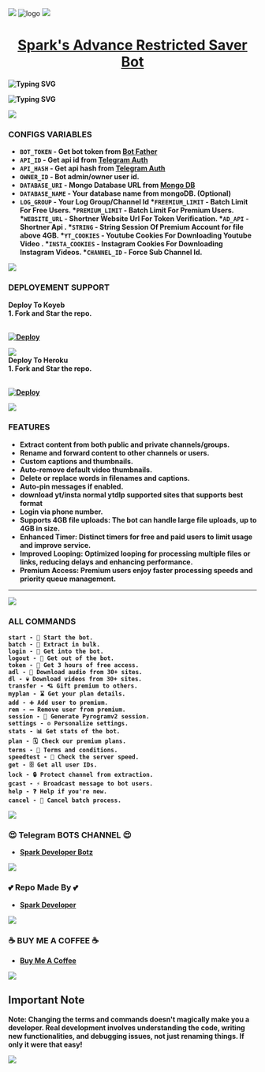 </h2>
<img src="https://user-images.githubusercontent.com/73097560/115834477-dbab4500-a447-11eb-908a-139a6edaec5c.gif">
</h2>

<img src="https://i.ibb.co/svBJ5wtg/photo-2025-02-01-10-43-50-7466399773323427848.jpg" alt="logo" target="/blank">

</h2>
<img src="https://user-images.githubusercontent.com/73097560/115834477-dbab4500-a447-11eb-908a-139a6edaec5c.gif">
</h2>

<h1 align="center">
 <b><a href="https://t.me/Spark_Developer_Bots" target="/blank"> Spark's Advance Restricted Saver Bot </a></>
</h1>

![Typing SVG](https://readme-typing-svg.herokuapp.com/?lines=Advance+Restricted+Saver+🩵)
</p>


![Typing SVG](https://readme-typing-svg.herokuapp.com/?lines=Repo+Is+Made+By+Spark+Developer+🩵)
</p>



</h2>
<img src="https://user-images.githubusercontent.com/73097560/115834477-dbab4500-a447-11eb-908a-139a6edaec5c.gif">
</h2>

### CONFIGS VARIABLES

* `BOT_TOKEN` - Get bot token from <a href="https://t.me/BotFather" target="/blank">Bot Father</a>
* `API_ID` - Get api id from <a href="https://my.telegram.org" target="/blank">Telegram Auth</a>
* `API_HASH` - Get api hash from <a href="https://my.telegram.org" target="/blank">Telegram Auth</a>
* `OWNER_ID` - Bot admin/owner user id.
* `DATABASE_URI` - Mongo Database URL from <a href="https://cloud.mongodb.com" target="/blank">Mongo DB</a>
* `DATABASE_NAME` - Your database name from mongoDB. (Optional)
* `LOG_GROUP` - Your Log Group/Channel Id 
*`FREEMIUM_LIMIT` - Batch Limit For Free Users.
*`PREMIUM_LIMIT` - Batch Limit For Premium Users.
*`WEBSITE_URL` - Shortner Website Url For Token Verification.
*`AD_API` - Shortner Api .
*`STRING` - String Session Of Premium Account for file above 4GB.
*`YT_COOKIES` - Youtube Cookies For Downloading Youtube Video .
*`INSTA_COOKIES` - Instagram Cookies For Downloading Instagram Videos.
*`CHANNEL_ID` - Force Sub Channel Id.

</h2>
<img src="https://user-images.githubusercontent.com/73097560/115834477-dbab4500-a447-11eb-908a-139a6edaec5c.gif">
</h2>


### DEPLOYEMENT SUPPORT

<summary>Deploy To Koyeb</summary>
1. Fork and Star the repo.
<p>
<br>                 
<a target="/blank" href="https://app.koyeb.com/deploy?type=git&repository=github.com/ (your github username here) /Restricted-Saver&branch=main&name=Restricted-Saver" >
  <img src="https://www.koyeb.com/static/images/deploy/button.svg" alt="Deploy">
</a>
</p>

</h2>
<img src="https://user-images.githubusercontent.com/73097560/115834477-dbab4500-a447-11eb-908a-139a6edaec5c.gif">
</h2>

<summary>Deploy To Heroku</summary>
1. Fork and Star the repo.
<p>
<br>
<a href="https://heroku.com/deploy?template=https://github.com/ (YOUR GITHUB USERNAME HERE) /Restricted-Saver">
  <img src="https://www.herokucdn.com/deploy/button.svg" alt="Deploy">
</a>
</p>



</h2>
<img src="https://user-images.githubusercontent.com/73097560/115834477-dbab4500-a447-11eb-908a-139a6edaec5c.gif">
</h2>

### FEATURES
 - Extract content from both public and private channels/groups.
- Rename and forward content to other channels or users.
- Custom captions and thumbnails.
- Auto-remove default video thumbnails.
- Delete or replace words in filenames and captions.
- Auto-pin messages if enabled.
- download yt/insta normal ytdlp supported sites that supports best format
- Login via phone number.
- **Supports 4GB file uploads**: The bot can handle large file uploads, up to 4GB in size.
- **Enhanced Timer**: Distinct timers for free and paid users to limit usage and improve service.
- **Improved Looping**: Optimized looping for processing multiple files or links, reducing delays and enhancing performance.
- **Premium Access**: Premium users enjoy faster processing speeds and priority queue management.

---

</h2>
<img src="https://user-images.githubusercontent.com/73097560/115834477-dbab4500-a447-11eb-908a-139a6edaec5c.gif">
</h2>

### ALL COMMANDS

```
start - 🚀 Start the bot.
batch - 🫠 Extract in bulk.
login - 🔑 Get into the bot.
logout - 🚪 Get out of the bot.
token - 🎲 Get 3 hours of free access.
adl - 👻 Download audio from 30+ sites.
dl - 💀 Download videos from 30+ sites.
transfer - 💘 Gift premium to others.
myplan - ⌛ Get your plan details.
add - ➕ Add user to premium.
rem - ➖ Remove user from premium.
session - 🧵 Generate Pyrogramv2 session.
settings - ⚙️ Personalize settings.
stats - 📊 Get stats of the bot.
plan - 🗓️ Check our premium plans.
terms - 🥺 Terms and conditions.
speedtest - 🚅 Check the server speed.
get - 🗄️ Get all user IDs.
lock - 🔒 Protect channel from extraction.
gcast - ⚡ Broadcast message to bot users.
help - ❓ Help if you're new.
cancel - 🚫 Cancel batch process.
```

</h2>
<img src="https://user-images.githubusercontent.com/73097560/115834477-dbab4500-a447-11eb-908a-139a6edaec5c.gif">
</h2>

### 😍 Telegram BOTS CHANNEL 😍
- [Spark Developer Botz](https://t.me/Spark_Developer_Bots)

</h2>
<img src="https://user-images.githubusercontent.com/73097560/115834477-dbab4500-a447-11eb-908a-139a6edaec5c.gif">
</h2>

### 💕 Repo Made By 💕
- [Spark Developer](https://t.me/Spark_Developer)

</h2>
<img src="https://user-images.githubusercontent.com/73097560/115834477-dbab4500-a447-11eb-908a-139a6edaec5c.gif">
</h2>

### ☕ BUY ME A COFFEE ☕
- [Buy Me A Coffee](https://envs.sh/g4O.jpg)

</h2>
<img src="https://user-images.githubusercontent.com/73097560/115834477-dbab4500-a447-11eb-908a-139a6edaec5c.gif">
</h2>

## Important Note

**Note**: Changing the terms and commands doesn't magically make you a developer. Real development involves understanding the code, writing new functionalities, and debugging issues, not just renaming things. If only it were that easy!

</h2>
<img src="https://user-images.githubusercontent.com/73097560/115834477-dbab4500-a447-11eb-908a-139a6edaec5c.gif">
</h2>
